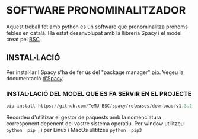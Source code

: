 # SOFTWARE PRONOMINALITZADOR

Aquest treball fet amb python és un software que pronominalitza pronoms febles en català.
Ha estat desenvolupat amb la llibreria Spacy i el model creat pel [BSC](https://github.com/TeMU-BSC/spacy)

## INSTAL·LACIÓ

Per instal·lar l'Spacy s'ha de fer ús del "package manager" [pip](https://pip.pypa.io/en/stable/).
Vegeu la documentació [d'Spacy](https://spacy.io/usage)

### INSTAL·LACIÓ DEL MODEL QUE ES FA SERVIR EN EL PROJECTE
```python
pip install https://github.com/TeMU-BSC/spacy/releases/download/v1.3.2.3/ca_base_web_trf-3.2.3-py3-none-any.whl
```
Recordeu d'utlitizar el gestor de paquests amb la nomenclatura corresponent
depenent del vostre sistema operatiu. 
Per window utilitzeu ```python 
pip ```, 
i per Linux i MacOs ulititzeu ```python 
pip3```
